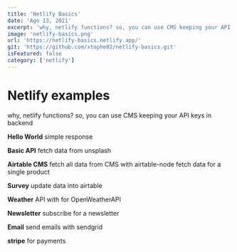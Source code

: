 ```yaml
---
title: 'Netlify Basics'
date: 'Ago 13, 2021'
excerpt: 'why, netlify functions? so, you can use CMS keeping your API keys in backend'
image: 'netlify-basics.png'
url: 'https://netlify-basics.netlify.app/'
git: 'https://github.com/xtophe02/netlify-basics.git'
isFeatured: false
category: ['netlify']
---
```


# Netlify examples

why, netlify functions? so, you can use CMS keeping your API keys in backend

**Hello World**
simple response

**Basic API**
fetch data from unsplash

**Airtable CMS**
fetch all data from CMS with airtable-node
fetch data for a single product

**Survey**
update data into airtable

**Weather**
API with for OpenWeatherAPI

**Newsletter**
subscribe for a newsletter

**Email**
send emails with sendgrid

**stripe**
for payments
